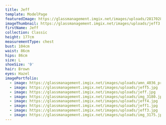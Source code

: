 ```yaml
---
title: Jeff
template: ModelPage
featuredImage: https://glassmanagement.imgix.net/images/uploads/2817028_8595880.jpg
imageThumbnail: https://glassmanagement.imgix.net/images/uploads/jeff3.jpg
firstName: Jeff
collection: Classic
height: 177cm
measurementType: chest
bust: 104cm
waist: 86cm
hips: 86cm
size: L
shoeSize: '9'
hair: Brown
eyes: Hazel
imagePortfolio:
  - image: https://glassmanagement.imgix.net/images/uploads/amn_4036_preview.jpg
  - image: https://glassmanagement.imgix.net/images/uploads/jeff5.jpg
  - image: https://glassmanagement.imgix.net/images/uploads/jeff.jpg
  - image: https://glassmanagement.imgix.net/images/uploads/img_3180.jpg
  - image: https://glassmanagement.imgix.net/images/uploads/jeff4.jpg
  - image: https://glassmanagement.imgix.net/images/uploads/jeff1.jpg
  - image: https://glassmanagement.imgix.net/images/uploads/jeff3.jpg
  - image: https://glassmanagement.imgix.net/images/uploads/img_3175.jpg
---
```


